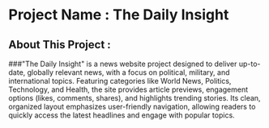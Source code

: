 # Project Name : The Daily Insight

## About This Project :

###"The Daily Insight" is a news website project designed to deliver up-to-date, globally relevant news, with a focus on political, military, and international topics. Featuring categories like World News, Politics, Technology, and Health, the site provides article previews, engagement options (likes, comments, shares), and highlights trending stories. Its clean, organized layout emphasizes user-friendly navigation, allowing readers to quickly access the latest headlines and engage with popular topics.
